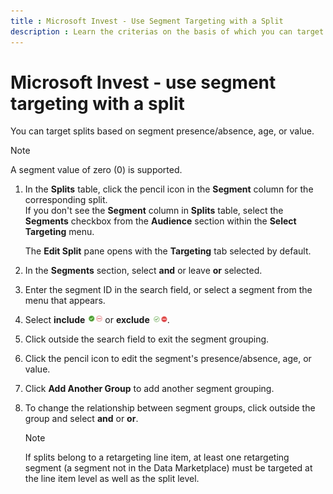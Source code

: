 ```yaml
---
title : Microsoft Invest - Use Segment Targeting with a Split
description : Learn the criterias on the basis of which you can target splits. 
---
```



# Microsoft Invest - use segment targeting with a split

You can target splits based on segment presence/absence, age, or value.

> [!NOTE]
> A segment value of zero (0) is supported.

1. In the **Splits** table, click the pencil icon in the **Segment** column for the corresponding split.<br> 
 If you don't see the **Segment** column in **Splits** table, select the **Segments** checkbox from the **Audience** section within the **Select Targeting** menu. 

   The **Edit Split** pane opens with the **Targeting** tab selected by default.

1. In the **Segments** section, select **and** or leave **or** selected.
1. Enter the segment ID in the search field, or
    select a segment from the menu that appears.
1. Select **include** ![Screenshot of Include indicator.](media/splits-include.png) or **exclude** ![Screenshot of Exclude indicator.](media/splits-exclude.png).

1. Click outside the search field to exit the segment grouping.
1. Click the pencil icon to edit the segment's presence/absence, age, or value.
1. Click **Add Another Group** to add another segment grouping.
1. To change the relationship between segment groups, click outside the group and select **and** or **or**.

   > [!NOTE]
   > If splits belong to a retargeting line item, at least one retargeting segment (a segment not in the Data Marketplace) must be targeted at the line item level as well as the split level.
